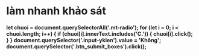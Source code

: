 # làm nhanh khảo sát

**let chuoi = document.querySelectorAll('.mt-radio');
for (let i = 0; i < chuoi.length; i++) {
   if (chuoi[i].innerText.includes('C.')) {
       chuoi[i].click();
   }
}
document.querySelector('.input-ykien').value = 'Không';
document.querySelector('.btn_submit_boxes').click();**
